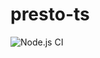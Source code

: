 # presto-ts

![Node.js CI](https://github.com/joelgarciajr84/presto-ts/workflows/Node.js%20CI/badge.svg)